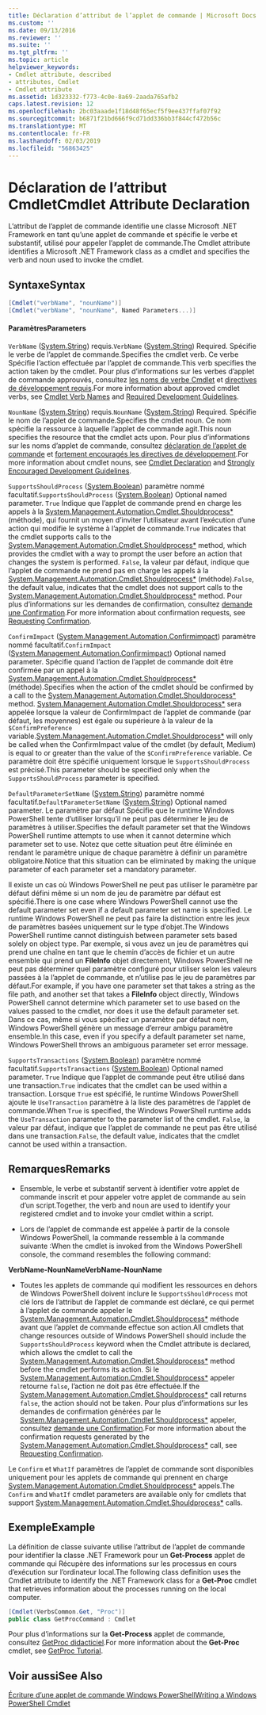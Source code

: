 ```yaml
---
title: Déclaration d’attribut de l’applet de commande | Microsoft Docs
ms.custom: ''
ms.date: 09/13/2016
ms.reviewer: ''
ms.suite: ''
ms.tgt_pltfrm: ''
ms.topic: article
helpviewer_keywords:
- Cmdlet attribute, described
- attributes, Cmdlet
- Cmdlet attribute
ms.assetid: 1d323332-f773-4c0e-8a69-2aada765afb2
caps.latest.revision: 12
ms.openlocfilehash: 2bc03aaade1f18d48f65ecf5f9ee437ffaf07f92
ms.sourcegitcommit: b6871f21bd666f9cd71dd336bb3f844cf472b56c
ms.translationtype: MT
ms.contentlocale: fr-FR
ms.lasthandoff: 02/03/2019
ms.locfileid: "56863425"
---
```

# <a name="cmdlet-attribute-declaration"></a><span data-ttu-id="d52cf-102">Déclaration de l’attribut Cmdlet</span><span class="sxs-lookup"><span data-stu-id="d52cf-102">Cmdlet Attribute Declaration</span></span>

<span data-ttu-id="d52cf-103">L’attribut de l’applet de commande identifie une classe Microsoft .NET Framework en tant qu’une applet de commande et spécifie le verbe et substantif, utilisé pour appeler l’applet de commande.</span><span class="sxs-lookup"><span data-stu-id="d52cf-103">The Cmdlet attribute identifies a Microsoft .NET Framework class as a cmdlet and specifies the verb and noun used to invoke the cmdlet.</span></span>

## <a name="syntax"></a><span data-ttu-id="d52cf-104">Syntaxe</span><span class="sxs-lookup"><span data-stu-id="d52cf-104">Syntax</span></span>

```csharp
[Cmdlet("verbName", "nounName")]
[Cmdlet("verbName", "nounName", Named Parameters...)]
```

#### <a name="parameters"></a><span data-ttu-id="d52cf-105">Paramètres</span><span class="sxs-lookup"><span data-stu-id="d52cf-105">Parameters</span></span>

<span data-ttu-id="d52cf-106">`VerbName` ([System.String](/dotnet/api/System.String)) requis.</span><span class="sxs-lookup"><span data-stu-id="d52cf-106">`VerbName` ([System.String](/dotnet/api/System.String)) Required.</span></span> <span data-ttu-id="d52cf-107">Spécifie le verbe de l’applet de commande.</span><span class="sxs-lookup"><span data-stu-id="d52cf-107">Specifies the cmdlet verb.</span></span> <span data-ttu-id="d52cf-108">Ce verbe Spécifie l’action effectuée par l’applet de commande.</span><span class="sxs-lookup"><span data-stu-id="d52cf-108">This verb specifies the action taken by the cmdlet.</span></span> <span data-ttu-id="d52cf-109">Pour plus d’informations sur les verbes d’applet de commande approuvés, consultez [les noms de verbe Cmdlet](./approved-verbs-for-windows-powershell-commands.md) et [directives de développement requis](./required-development-guidelines.md).</span><span class="sxs-lookup"><span data-stu-id="d52cf-109">For more information about approved cmdlet verbs, see [Cmdlet Verb Names](./approved-verbs-for-windows-powershell-commands.md) and [Required Development Guidelines](./required-development-guidelines.md).</span></span>

<span data-ttu-id="d52cf-110">`NounName` ([System.String](/dotnet/api/System.String)) requis.</span><span class="sxs-lookup"><span data-stu-id="d52cf-110">`NounName` ([System.String](/dotnet/api/System.String)) Required.</span></span> <span data-ttu-id="d52cf-111">Spécifie le nom de l’applet de commande.</span><span class="sxs-lookup"><span data-stu-id="d52cf-111">Specifies the cmdlet noun.</span></span> <span data-ttu-id="d52cf-112">Ce nom spécifie la ressource à laquelle l’applet de commande agit.</span><span class="sxs-lookup"><span data-stu-id="d52cf-112">This noun specifies the resource that the cmdlet acts upon.</span></span> <span data-ttu-id="d52cf-113">Pour plus d’informations sur les noms d’applet de commande, consultez [déclaration de l’applet de commande](./cmdlet-class-declaration.md) et [fortement encouragés les directives de développement](./strongly-encouraged-development-guidelines.md).</span><span class="sxs-lookup"><span data-stu-id="d52cf-113">For more information about cmdlet nouns, see [Cmdlet Declaration](./cmdlet-class-declaration.md) and [Strongly Encouraged Development Guidelines](./strongly-encouraged-development-guidelines.md).</span></span>

<span data-ttu-id="d52cf-114">`SupportsShouldProcess` ([System.Boolean](/dotnet/api/System.Boolean)) paramètre nommé facultatif.</span><span class="sxs-lookup"><span data-stu-id="d52cf-114">`SupportsShouldProcess` ([System.Boolean](/dotnet/api/System.Boolean)) Optional named parameter.</span></span> <span data-ttu-id="d52cf-115">`True` Indique que l’applet de commande prend en charge les appels à la [System.Management.Automation.Cmdlet.Shouldprocess\*](/dotnet/api/System.Management.Automation.Cmdlet.ShouldProcess) (méthode), qui fournit un moyen d’inviter l’utilisateur avant l’exécution d’une action qui modifie le système à l’applet de commande.</span><span class="sxs-lookup"><span data-stu-id="d52cf-115">`True` indicates that the cmdlet supports calls to the [System.Management.Automation.Cmdlet.Shouldprocess\*](/dotnet/api/System.Management.Automation.Cmdlet.ShouldProcess) method, which provides the cmdlet with a way to prompt the user before an action that changes the system is performed.</span></span> <span data-ttu-id="d52cf-116">`False`, la valeur par défaut, indique que l’applet de commande ne prend pas en charge les appels à la [System.Management.Automation.Cmdlet.Shouldprocess\*](/dotnet/api/System.Management.Automation.Cmdlet.ShouldProcess) (méthode).</span><span class="sxs-lookup"><span data-stu-id="d52cf-116">`False`, the default value, indicates that the cmdlet does not support calls to the [System.Management.Automation.Cmdlet.Shouldprocess\*](/dotnet/api/System.Management.Automation.Cmdlet.ShouldProcess) method.</span></span> <span data-ttu-id="d52cf-117">Pour plus d’informations sur les demandes de confirmation, consultez [demande une Confirmation](./requesting-confirmation-from-cmdlets.md).</span><span class="sxs-lookup"><span data-stu-id="d52cf-117">For more information about confirmation requests, see [Requesting Confirmation](./requesting-confirmation-from-cmdlets.md).</span></span>

<span data-ttu-id="d52cf-118">`ConfirmImpact` ([System.Management.Automation.Confirmimpact](/dotnet/api/System.Management.Automation.ConfirmImpact)) paramètre nommé facultatif.</span><span class="sxs-lookup"><span data-stu-id="d52cf-118">`ConfirmImpact` ([System.Management.Automation.Confirmimpact](/dotnet/api/System.Management.Automation.ConfirmImpact)) Optional named parameter.</span></span> <span data-ttu-id="d52cf-119">Spécifie quand l’action de l’applet de commande doit être confirmée par un appel à la [System.Management.Automation.Cmdlet.Shouldprocess\*](/dotnet/api/System.Management.Automation.Cmdlet.ShouldProcess) (méthode).</span><span class="sxs-lookup"><span data-stu-id="d52cf-119">Specifies when the action of the cmdlet should be confirmed by a call to the [System.Management.Automation.Cmdlet.Shouldprocess\*](/dotnet/api/System.Management.Automation.Cmdlet.ShouldProcess) method.</span></span> <span data-ttu-id="d52cf-120">[System.Management.Automation.Cmdlet.Shouldprocess\*](/dotnet/api/System.Management.Automation.Cmdlet.ShouldProcess) sera appelée lorsque la valeur de ConfirmImpact de l’applet de commande (par défaut, les moyennes) est égale ou supérieure à la valeur de la `$ConfirmPreference` variable.</span><span class="sxs-lookup"><span data-stu-id="d52cf-120">[System.Management.Automation.Cmdlet.Shouldprocess\*](/dotnet/api/System.Management.Automation.Cmdlet.ShouldProcess) will only be called when the ConfirmImpact value of the cmdlet (by default, Medium) is equal to or greater than the value of the `$ConfirmPreference` variable.</span></span> <span data-ttu-id="d52cf-121">Ce paramètre doit être spécifié uniquement lorsque le `SupportsShouldProcess` est précisé.</span><span class="sxs-lookup"><span data-stu-id="d52cf-121">This parameter should be specified only when the `SupportsShouldProcess` parameter is specified.</span></span>

<span data-ttu-id="d52cf-122">`DefaultParameterSetName` ([System.String](/dotnet/api/System.String)) paramètre nommé facultatif.</span><span class="sxs-lookup"><span data-stu-id="d52cf-122">`DefaultParameterSetName` ([System.String](/dotnet/api/System.String)) Optional named parameter.</span></span> <span data-ttu-id="d52cf-123">Le paramètre par défaut Spécifie que le runtime Windows PowerShell tente d’utiliser lorsqu’il ne peut pas déterminer le jeu de paramètres à utiliser.</span><span class="sxs-lookup"><span data-stu-id="d52cf-123">Specifies the default parameter set that the Windows PowerShell runtime attempts to use when it cannot determine which parameter set to use.</span></span> <span data-ttu-id="d52cf-124">Notez que cette situation peut être éliminée en rendant le paramètre unique de chaque paramètre à définir un paramètre obligatoire.</span><span class="sxs-lookup"><span data-stu-id="d52cf-124">Notice that this situation can be eliminated by making the unique parameter of each parameter set a mandatory parameter.</span></span>

<span data-ttu-id="d52cf-125">Il existe un cas où Windows PowerShell ne peut pas utiliser le paramètre par défaut défini même si un nom de jeu de paramètre par défaut est spécifié.</span><span class="sxs-lookup"><span data-stu-id="d52cf-125">There is one case where Windows PowerShell cannot use the default parameter set even if a default parameter set name is specified.</span></span> <span data-ttu-id="d52cf-126">Le runtime Windows PowerShell ne peut pas faire la distinction entre les jeux de paramètres basées uniquement sur le type d’objet.</span><span class="sxs-lookup"><span data-stu-id="d52cf-126">The Windows PowerShell runtime cannot distinguish between parameter sets based solely on object type.</span></span> <span data-ttu-id="d52cf-127">Par exemple, si vous avez un jeu de paramètres qui prend une chaîne en tant que le chemin d’accès de fichier et un autre ensemble qui prend un **FileInfo** objet directement, Windows PowerShell ne peut pas déterminer quel paramètre configuré pour utiliser selon les valeurs passées à la l’applet de commande, et n’utilise pas le jeu de paramètres par défaut.</span><span class="sxs-lookup"><span data-stu-id="d52cf-127">For example, if you have one parameter set that takes a string as the file path, and another set that takes a **FileInfo** object directly, Windows PowerShell cannot determine which parameter set to use based on the values passed to the cmdlet, nor does it use the default parameter set.</span></span> <span data-ttu-id="d52cf-128">Dans ce cas, même si vous spécifiez un paramètre par défaut nom, Windows PowerShell génère un message d’erreur ambigu paramètre ensemble.</span><span class="sxs-lookup"><span data-stu-id="d52cf-128">In this case, even if you specify a default parameter set name, Windows PowerShell throws an ambiguous parameter set error message.</span></span>

<span data-ttu-id="d52cf-129">`SupportsTransactions` ([System.Boolean](/dotnet/api/System.Boolean)) paramètre nommé facultatif.</span><span class="sxs-lookup"><span data-stu-id="d52cf-129">`SupportsTransactions` ([System.Boolean](/dotnet/api/System.Boolean)) Optional named parameter.</span></span> <span data-ttu-id="d52cf-130">`True` Indique que l’applet de commande peut être utilisé dans une transaction.</span><span class="sxs-lookup"><span data-stu-id="d52cf-130">`True` indicates that the cmdlet can be used within a transaction.</span></span> <span data-ttu-id="d52cf-131">Lorsque `True` est spécifié, le runtime Windows PowerShell ajoute le `UseTransaction` paramètre à la liste des paramètres de l’applet de commande.</span><span class="sxs-lookup"><span data-stu-id="d52cf-131">When `True` is specified, the Windows PowerShell runtime adds the `UseTransaction` parameter to the parameter list of the cmdlet.</span></span> <span data-ttu-id="d52cf-132">`False`, la valeur par défaut, indique que l’applet de commande ne peut pas être utilisé dans une transaction.</span><span class="sxs-lookup"><span data-stu-id="d52cf-132">`False`, the default value, indicates that the cmdlet cannot be used within a transaction.</span></span>

## <a name="remarks"></a><span data-ttu-id="d52cf-133">Remarques</span><span class="sxs-lookup"><span data-stu-id="d52cf-133">Remarks</span></span>

- <span data-ttu-id="d52cf-134">Ensemble, le verbe et substantif servent à identifier votre applet de commande inscrit et pour appeler votre applet de commande au sein d’un script.</span><span class="sxs-lookup"><span data-stu-id="d52cf-134">Together, the verb and noun are used to identify your registered cmdlet and to invoke your cmdlet within a script.</span></span>

- <span data-ttu-id="d52cf-135">Lors de l’applet de commande est appelée à partir de la console Windows PowerShell, la commande ressemble à la commande suivante :</span><span class="sxs-lookup"><span data-stu-id="d52cf-135">When the cmdlet is invoked from the Windows PowerShell console, the command resembles the following command:</span></span>

<span data-ttu-id="d52cf-136">**VerbName-NounName**</span><span class="sxs-lookup"><span data-stu-id="d52cf-136">**VerbName-NounName**</span></span>

- <span data-ttu-id="d52cf-137">Toutes les applets de commande qui modifient les ressources en dehors de Windows PowerShell doivent inclure le `SupportsShouldProcess` mot clé lors de l’attribut de l’applet de commande est déclaré, ce qui permet à l’applet de commande appeler le [System.Management.Automation.Cmdlet.Shouldprocess\*](/dotnet/api/System.Management.Automation.Cmdlet.ShouldProcess) méthode avant que l’applet de commande effectue son action.</span><span class="sxs-lookup"><span data-stu-id="d52cf-137">All cmdlets that change resources outside of Windows PowerShell should include the `SupportsShouldProcess` keyword when the Cmdlet attribute is declared, which allows the cmdlet to call the [System.Management.Automation.Cmdlet.Shouldprocess\*](/dotnet/api/System.Management.Automation.Cmdlet.ShouldProcess) method before the cmdlet performs its action.</span></span> <span data-ttu-id="d52cf-138">Si le [System.Management.Automation.Cmdlet.Shouldprocess\*](/dotnet/api/System.Management.Automation.Cmdlet.ShouldProcess) appeler retourne `false`, l’action ne doit pas être effectuée.</span><span class="sxs-lookup"><span data-stu-id="d52cf-138">If the [System.Management.Automation.Cmdlet.Shouldprocess\*](/dotnet/api/System.Management.Automation.Cmdlet.ShouldProcess) call returns `false`, the action should not be taken.</span></span> <span data-ttu-id="d52cf-139">Pour plus d’informations sur les demandes de confirmation générées par le [System.Management.Automation.Cmdlet.Shouldprocess\*](/dotnet/api/System.Management.Automation.Cmdlet.ShouldProcess) appeler, consultez [demande une Confirmation](./requesting-confirmation-from-cmdlets.md).</span><span class="sxs-lookup"><span data-stu-id="d52cf-139">For more information about the confirmation requests generated by the [System.Management.Automation.Cmdlet.Shouldprocess\*](/dotnet/api/System.Management.Automation.Cmdlet.ShouldProcess) call, see [Requesting Confirmation](./requesting-confirmation-from-cmdlets.md).</span></span>

<span data-ttu-id="d52cf-140">Le `Confirm` et `WhatIf` paramètres de l’applet de commande sont disponibles uniquement pour les applets de commande qui prennent en charge [System.Management.Automation.Cmdlet.Shouldprocess\*](/dotnet/api/System.Management.Automation.Cmdlet.ShouldProcess) appels.</span><span class="sxs-lookup"><span data-stu-id="d52cf-140">The `Confirm` and `WhatIf` cmdlet parameters are available only for cmdlets that support [System.Management.Automation.Cmdlet.Shouldprocess\*](/dotnet/api/System.Management.Automation.Cmdlet.ShouldProcess) calls.</span></span>

## <a name="example"></a><span data-ttu-id="d52cf-141">Exemple</span><span class="sxs-lookup"><span data-stu-id="d52cf-141">Example</span></span>

<span data-ttu-id="d52cf-142">La définition de classe suivante utilise l’attribut de l’applet de commande pour identifier la classe .NET Framework pour un **Get-Process** applet de commande qui Récupère des informations sur les processus en cours d’exécution sur l’ordinateur local.</span><span class="sxs-lookup"><span data-stu-id="d52cf-142">The following class definition uses the Cmdlet attribute to identify the .NET Framework class for a **Get-Proc** cmdlet that retrieves information about the processes running on the local computer.</span></span>

```csharp
[Cmdlet(VerbsCommon.Get, "Proc")]
public class GetProcCommand : Cmdlet
```

<span data-ttu-id="d52cf-143">Pour plus d’informations sur la **Get-Process** applet de commande, consultez [GetProc didacticiel](./getproc-tutorial.md).</span><span class="sxs-lookup"><span data-stu-id="d52cf-143">For more information about the **Get-Proc** cmdlet, see [GetProc Tutorial](./getproc-tutorial.md).</span></span>

## <a name="see-also"></a><span data-ttu-id="d52cf-144">Voir aussi</span><span class="sxs-lookup"><span data-stu-id="d52cf-144">See Also</span></span>

[<span data-ttu-id="d52cf-145">Écriture d’une applet de commande Windows PowerShell</span><span class="sxs-lookup"><span data-stu-id="d52cf-145">Writing a Windows PowerShell Cmdlet</span></span>](./writing-a-windows-powershell-cmdlet.md)
